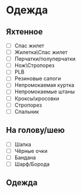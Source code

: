 # Одежда

## Яхтенное

- [ ] Спас жилет
- [ ] Жилетка\Спас жилет
- [ ] Перчатки/полуперчатки
- [ ] Нож\Стропорез
- [ ] PLB
- [ ] Резиновые сапоги
- [ ] Непромокаемая куртка
- [ ] Непромокаемые штаны
- [ ] Кроксы\кросовки
- [ ] Стропорез
- [ ] Спальник

## На голову/шею

- [ ] Шапка
- [ ] Чёрные очки
- [ ] Бандана
- [ ] Шарф/Борода

## Одежда
